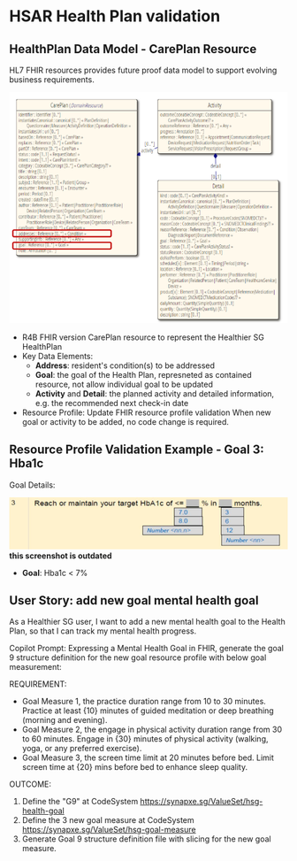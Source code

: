 # HSAR Health Plan validation

## HealthPlan Data Model - CarePlan Resource

HL7 FHIR resources provides future proof data model to support evolving business requirements.

![HealthPLanDataModel](image.png)

- R4B FHIR version CarePlan resource to represent the Healthier SG HealthPlan
- Key Data Elements:
  - **Address**: resident's condition(s) to be addressed
  - **Goal**: the goal of the Health Plan, represneted as contained resource, not allow individual goal to be updated
  - **Activity** and **Detail**: the planned activity and detailed information, e.g. the recommended next check-in date
- Resource Profile: Update FHIR resource profile validation When new goal or activity to be added, no code change is required.

## Resource Profile Validation Example - Goal 3: Hba1c

Goal Details:

![alt text](image-1.png)
__this screenshot is outdated__

- **Goal**: Hba1c < 7%


## User Story: add new goal mental health goal

As a Healthier SG user, I want to add a new mental health goal to the Health Plan, so that I can track my mental health progress.

Copilot Prompt:
Expressing a Mental Health Goal in FHIR, generate the goal 9 structure definition for the new goal resource profile with below goal measurement:

REQUIREMENT:
- Goal Measure 1, the practice duration range from 10 to 30 minutes.
Practice at least {10} minutes of guided meditation or deep breathing (morning and evening).
- Goal Measure 2, the engage in physical activity duration range from 30 to 60 minutes.
Engage in {30} minutes of physical activity (walking, yoga, or any preferred exercise).
- Goal Measure 3, the screen time limit at 20 minutes before bed.
Limit screen time at {20} mins before bed to enhance sleep quality.

OUTCOME:
1. Define the "G9" at CodeSystem https://synapxe.sg/ValueSet/hsg-health-goal
2. Define the 3 new goal measure at CodeSystem https://synapxe.sg/ValueSet/hsg-goal-measure
3. Generate Goal 9 structure definition file with slicing for the new goal measure.